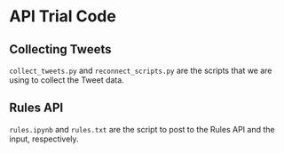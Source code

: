 # API Trial Code

## Collecting Tweets
`collect_tweets.py` and `reconnect_scripts.py` are the scripts that we are using to collect the Tweet data.

## Rules API
`rules.ipynb` and `rules.txt` are the script to post to the Rules API and the input, respectively.